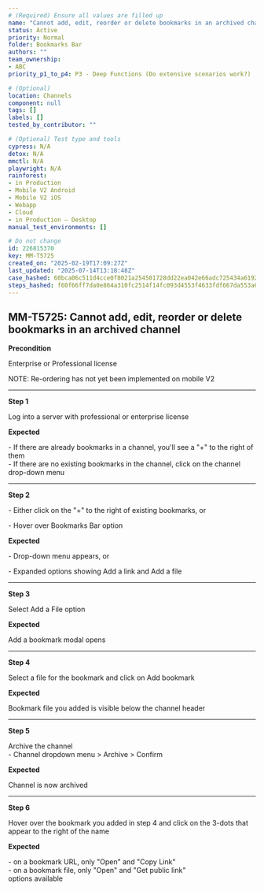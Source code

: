 ```yaml
---
# (Required) Ensure all values are filled up
name: "Cannot add, edit, reorder or delete bookmarks in an archived channel"
status: Active
priority: Normal
folder: Bookmarks Bar
authors: ""
team_ownership:
- ABC
priority_p1_to_p4: P3 - Deep Functions (Do extensive scenarios work?)

# (Optional)
location: Channels
component: null
tags: []
labels: []
tested_by_contributor: ""

# (Optional) Test type and tools
cypress: N/A
detox: N/A
mmctl: N/A
playwright: N/A
rainforest:
- in Production
- Mobile V2 Android
- Mobile V2 iOS
- Webapp
- Cloud
- in Production — Desktop
manual_test_environments: []

# Do not change
id: 226815370
key: MM-T5725
created_on: "2025-02-19T17:09:27Z"
last_updated: "2025-07-14T13:18:48Z"
case_hashed: 60bca06c511d4cce0f8021a254501728dd22ea042e66adc725434a61927ab746f0df1f2a061c0f76181d77c5935652a6
steps_hashed: f60f66ff7da0e864a310fc2514f14fc093d4553f4633fdf667da553a6208194f0afba38d503c76fb1457d7fb70809886
---
```


<!-- (Auto-generated) Based on frontmatter's "key" and "name" -->

## MM-T5725: Cannot add, edit, reorder or delete bookmarks in an archived channel

**Precondition**

Enterprise or Professional license

NOTE: Re-ordering has not yet been implemented on mobile V2

---

**Step 1**

Log into a server with professional or enterprise license

**Expected**

\- If there are already bookmarks in a channel, you'll see a "+" to the right of them\
\- If there are no existing bookmarks in the channel, click on the channel drop-down menu

---

**Step 2**

\- Either click on the "+" to the right of existing bookmarks, or

\- Hover over Bookmarks Bar option

**Expected**

\- Drop-down menu appears, or

\- Expanded options showing Add a link and Add a file

---

**Step 3**

Select Add a File option

**Expected**

Add a bookmark modal opens

---

**Step 4**

Select a file for the bookmark and click on Add bookmark

**Expected**

Bookmark file you added is visible below the channel header

---

**Step 5**

Archive the channel\
\- Channel dropdown menu > Archive > Confirm

**Expected**

Channel is now archived

---

**Step 6**

Hover over the bookmark you added in step 4 and click on the 3-dots that appear to the right of the name

**Expected**

\- on a bookmark URL, only "Open" and "Copy Link"\
\- on a bookmark file, only "Open" and "Get public link"\
options available
